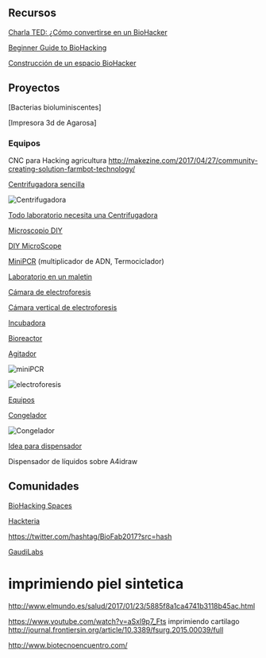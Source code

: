 ## Recursos

[Charla TED: ¿Cómo convertirse en un BioHacker](https://www.youtube.com/watch?v=_kc0IFavUes&feature=youtu.be)

[Beginner Guide to BioHacking](https://blog.bulletproof.com/beginners-guide-to-biohacking-101/)

[Construcción de un espacio BioHacker](http://biopunkalert.tumblr.com/post/159757757741/building-a-b-biohacker-b-space)



## Proyectos




[Bacterias bioluminiscentes]

[Impresora 3d de Agarosa]

### Equipos

CNC para Hacking agricultura  http://makezine.com/2017/04/27/community-creating-solution-farmbot-technology/

[Centrifugadora sencilla](http://makezine.com/projects/3d-printed-centrifuge/)

![Centrifugadora](https://i2.wp.com/makezine.com/wp-content/uploads/2017/03/10-LidOpen.jpg?resize=620%2C930)

[Todo laboratorio necesita una Centrifugadora](https://biohackingitm.wordpress.com/2017/06/10/todo-laboratorio-debe-tener-una-centrifuga)

[Microscopio DIY](https://biohackingitm.wordpress.com/2017/06/10/microscopios-diy-como-estrategia-educativa-de-impacto-social/)

[DIY MicroScope](https://www.hackteria.org/workshops/diy-microsopy-by-tez/)

[MiniPCR](http://www.minipcr.com/) (multiplicador de ADN, Termociclador)

[Laboratorio en un maletin](http://2016.igem.org/Team:Valencia_UPV/Hardware)

[Cámara de electroforesis](https://biohackingitm.wordpress.com/2017/05/27/biohackers-y-su-laboratorio/)

[Cámara vertical de electroforesis](https://twitter.com/BioHackingITM/status/868487591909347329)

[Incubadora](https://biohackingitm.wordpress.com/2017/06/13/y-donde-cuidaremos-nuestros-bichos/)

[Bioreactor](https://biohackingitm.wordpress.com/2017/06/13/nuestro-biorreactor-diy/)

[Agitador](https://twitter.com/BioHackingITM/status/873681530845089792)


![miniPCR](http://www.gaudi.ch/GaudiLabs/wp-content/uploads/OpenPCR-1024x809.jpg)


![electroforesis](http://www.gaudi.ch/GaudiLabs/wp-content/uploads/GelBoxSupply-1024x828.jpg)


[Equipos](http://www.gaudi.ch/GaudiLabs/?page_id=328)


[Congelador](https://www.banggood.com/12V-6A-DIY-Electronic-Semiconductor-Refrigerator-Radiator-Cooling-Equipment-p-1074404.html)

![Congelador](https://img.banggood.com/thumb/water/oaupload/banggood/images/E0/04/bd7aba84-f2c3-4058-82fb-dd6a07d826ad.jpg)

[Idea para dispensador](http://yujiangtham.com/2014/05/25/build-your-very-own-drink-mixing-robot-part-1/)

Dispensador de líquidos sobre A4idraw



## Comunidades

[BioHacking Spaces](https://makezine.com/2017/04/05/biohacking-spaces/)

[Hackteria](http://www.hackteria.org/)


https://twitter.com/hashtag/BioFab2017?src=hash

[GaudiLabs](http://www.gaudi.ch/GaudiLabs/)

# imprimiendo piel sintetica

http://www.elmundo.es/salud/2017/01/23/5885f8a1ca4741b3118b45ac.html

https://www.youtube.com/watch?v=aSxl9p7_Fts
imprimiendo cartilago
http://journal.frontiersin.org/article/10.3389/fsurg.2015.00039/full




http://www.biotecnoencuentro.com/
